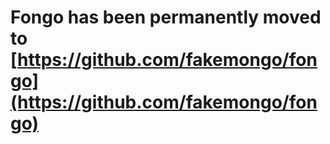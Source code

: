 # Fongo has been permanently moved to [https://github.com/fakemongo/fongo](https://github.com/fakemongo/fongo)